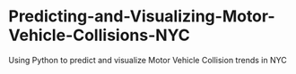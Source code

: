 # Predicting-and-Visualizing-Motor-Vehicle-Collisions-NYC
Using Python to predict and visualize Motor Vehicle Collision trends in NYC
